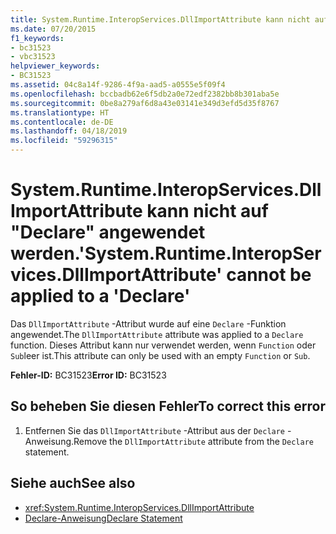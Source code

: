 ```yaml
---
title: System.Runtime.InteropServices.DllImportAttribute kann nicht auf "Declare" angewendet werden.
ms.date: 07/20/2015
f1_keywords:
- bc31523
- vbc31523
helpviewer_keywords:
- BC31523
ms.assetid: 04c8a14f-9286-4f9a-aad5-a0555e5f09f4
ms.openlocfilehash: bccbadb62e6f5db2a0e72edf2382bb8b301aba5e
ms.sourcegitcommit: 0be8a279af6d8a43e03141e349d3efd5d35f8767
ms.translationtype: HT
ms.contentlocale: de-DE
ms.lasthandoff: 04/18/2019
ms.locfileid: "59296315"
---
```

# <a name="systemruntimeinteropservicesdllimportattribute-cannot-be-applied-to-a-declare"></a><span data-ttu-id="99999-102">System.Runtime.InteropServices.DllImportAttribute kann nicht auf "Declare" angewendet werden.</span><span class="sxs-lookup"><span data-stu-id="99999-102">'System.Runtime.InteropServices.DllImportAttribute' cannot be applied to a 'Declare'</span></span>
<span data-ttu-id="99999-103">Das `DllImportAttribute` -Attribut wurde auf eine `Declare` -Funktion angewendet.</span><span class="sxs-lookup"><span data-stu-id="99999-103">The `DllImportAttribute` attribute was applied to a `Declare` function.</span></span> <span data-ttu-id="99999-104">Dieses Attribut kann nur verwendet werden, wenn `Function` oder `Sub`leer ist.</span><span class="sxs-lookup"><span data-stu-id="99999-104">This attribute can only be used with an empty `Function` or `Sub`.</span></span>  
  
 <span data-ttu-id="99999-105">**Fehler-ID:** BC31523</span><span class="sxs-lookup"><span data-stu-id="99999-105">**Error ID:** BC31523</span></span>  
  
## <a name="to-correct-this-error"></a><span data-ttu-id="99999-106">So beheben Sie diesen Fehler</span><span class="sxs-lookup"><span data-stu-id="99999-106">To correct this error</span></span>  
  
1. <span data-ttu-id="99999-107">Entfernen Sie das `DllImportAttribute` -Attribut aus der `Declare` -Anweisung.</span><span class="sxs-lookup"><span data-stu-id="99999-107">Remove the `DllImportAttribute` attribute from the `Declare` statement.</span></span>  
  
## <a name="see-also"></a><span data-ttu-id="99999-108">Siehe auch</span><span class="sxs-lookup"><span data-stu-id="99999-108">See also</span></span>

- <xref:System.Runtime.InteropServices.DllImportAttribute>
- [<span data-ttu-id="99999-109">Declare-Anweisung</span><span class="sxs-lookup"><span data-stu-id="99999-109">Declare Statement</span></span>](../../visual-basic/language-reference/statements/declare-statement.md)
